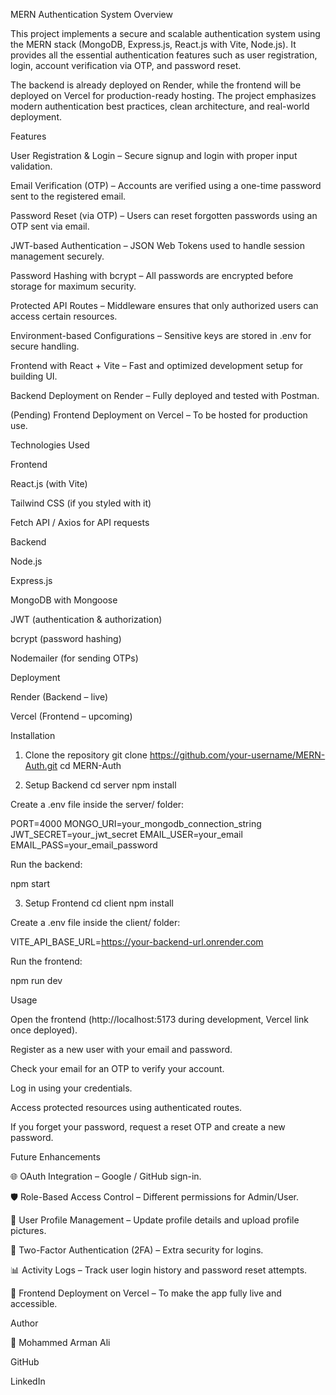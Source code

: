 MERN Authentication System
Overview

This project implements a secure and scalable authentication system using the MERN stack (MongoDB, Express.js, React.js with Vite, Node.js). It provides all the essential authentication features such as user registration, login, account verification via OTP, and password reset.

The backend is already deployed on Render, while the frontend will be deployed on Vercel for production-ready hosting. The project emphasizes modern authentication best practices, clean architecture, and real-world deployment.

Features

User Registration & Login – Secure signup and login with proper input validation.

Email Verification (OTP) – Accounts are verified using a one-time password sent to the registered email.

Password Reset (via OTP) – Users can reset forgotten passwords using an OTP sent via email.

JWT-based Authentication – JSON Web Tokens used to handle session management securely.

Password Hashing with bcrypt – All passwords are encrypted before storage for maximum security.

Protected API Routes – Middleware ensures that only authorized users can access certain resources.

Environment-based Configurations – Sensitive keys are stored in .env for secure handling.

Frontend with React + Vite – Fast and optimized development setup for building UI.

Backend Deployment on Render – Fully deployed and tested with Postman.

(Pending) Frontend Deployment on Vercel – To be hosted for production use.

Technologies Used

Frontend

React.js (with Vite)

Tailwind CSS (if you styled with it)

Fetch API / Axios for API requests

Backend

Node.js

Express.js

MongoDB with Mongoose

JWT (authentication & authorization)

bcrypt (password hashing)

Nodemailer (for sending OTPs)

Deployment

Render (Backend – live)

Vercel (Frontend – upcoming)

Installation
1. Clone the repository
git clone https://github.com/your-username/MERN-Auth.git
cd MERN-Auth

2. Setup Backend
cd server
npm install


Create a .env file inside the server/ folder:

PORT=4000
MONGO_URI=your_mongodb_connection_string
JWT_SECRET=your_jwt_secret
EMAIL_USER=your_email
EMAIL_PASS=your_email_password


Run the backend:

npm start

3. Setup Frontend
cd client
npm install


Create a .env file inside the client/ folder:

VITE_API_BASE_URL=https://your-backend-url.onrender.com


Run the frontend:

npm run dev

Usage

Open the frontend (http://localhost:5173 during development, Vercel link once deployed).

Register as a new user with your email and password.

Check your email for an OTP to verify your account.

Log in using your credentials.

Access protected resources using authenticated routes.

If you forget your password, request a reset OTP and create a new password.

Future Enhancements

🌐 OAuth Integration – Google / GitHub sign-in.

🛡️ Role-Based Access Control – Different permissions for Admin/User.

👤 User Profile Management – Update profile details and upload profile pictures.

🔐 Two-Factor Authentication (2FA) – Extra security for logins.

📊 Activity Logs – Track user login history and password reset attempts.

🚀 Frontend Deployment on Vercel – To make the app fully live and accessible.

Author

👤 Mohammed Arman Ali

GitHub

LinkedIn
